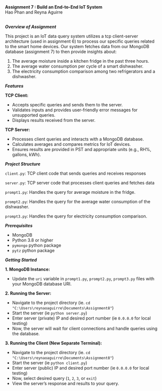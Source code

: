 **Assignment 7 : Build an End-to-End IoT System**
<br />
Hao Phan and Reyna Aguirre
<br />
<br />

***Overview of Assignment***

This project is an IoT data query system utilizes a tcp client-server architecture (used in assignment 6)  to process our specific queries related to the smart home devices. Our system fetches data from our MongoDB database (assignment 7) to then provide insights about:

1. The average moisture inside a kitchen fridge in the past three hours.
2. The average water consumption per cycle of a smart dishwasher.
3. The electricity consumption comparison among two refrigerators and a dishwasher.

***Features***

**TCP Client:**

- Accepts specific queries and sends them to the server.
- Validates inputs and provides user-friendly error messages for unsupported queries.
- Displays results received from the server.

**TCP Server:**

- Processes client queries and interacts with a MongoDB database.
- Calculates averages and compares metrics for IoT devices.
- Ensures results are provided in PST and appropriate units (e.g., RH%, gallons, kWh).

***Project Structure***

```client.py```: TCP client code that sends queries and receives responses

```server.py```: TCP server code that processes client queries and fetches data

```prompt1.py```: Handles the query for average moisture in the fridge.

```prompt2.py```: Handles the query for the average water consumption of the dishwasher.

```prompt3.py```: Handles the query for electricity consumption comparison.

***Prerequisites***
- MongoDB 
- Python 3.8 or higher
- ```pymongo``` python package
- ```pytz``` python package

***Getting Started***

**1. MongoDB Instance:**
- Update the ```uri``` variable in ```prompt1.py```, ```prompt2.py```, ```prompt3.py``` files with your MongoDB database URI.



**2. Running the Server:**
- Navigate to the project directory (ie. ```cd "C:\Users\reynaoaguirre\Documents\Assignment8"```)
- Start the server (ie ```python server.py```)
- Enter server (private) IP and desired port number (ie ```0.0.0.0``` for local testing)
- Now, the server will wait for client connections and handle queries using the database.



**3. Running the Client (New Separate Terminal):**
- Navigate to the project directory (ie. ```cd "C:\Users\reynaoaguirre\Documents\Assignment8"```)
- Start the server (ie ```python client.py```)
- Enter server (public) IP and desired port number (ie ```0.0.0.0``` for local testing)
- Now, select desired query (```1```, ```2```, ```3```, or ```exit```)
- View the server’s response and results to your query.


